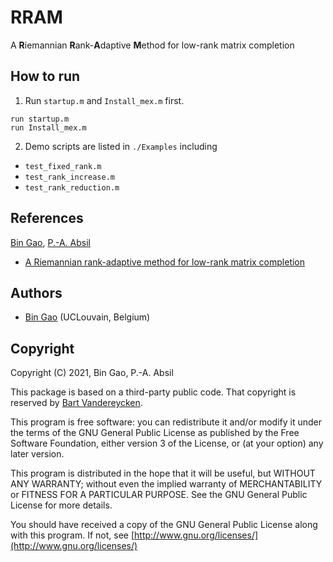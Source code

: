 # RRAM
A **R**iemannian **R**ank-**A**daptive **M**ethod for low-rank matrix completion

## How to run

1. Run ``startup.m`` and ``Install_mex.m`` first.
```
run startup.m
run Install_mex.m
```
2. Demo scripts are listed in ``./Examples`` including
  + ``test_fixed_rank.m``
  + ``test_rank_increase.m``
  + ``test_rank_reduction.m``

## References
[Bin Gao](https://www.gaobin.cc/), [P.-A. Absil](https://sites.uclouvain.be/absil/)
+ [A Riemannian rank-adaptive method for low-rank matrix completion](https://arxiv.org/)

## Authors
+ [Bin Gao](https://www.gaobin.cc/) (UCLouvain, Belgium)

## Copyright
Copyright (C) 2021, Bin Gao, P.-A. Absil

This package is based on a third-party public code. That copyright is reserved by [Bart Vandereycken](https://www.unige.ch/math/vandereycken/matrix_completion.html).

This program is free software: you can redistribute it and/or modify it under the terms of the GNU General Public License as published by the Free Software Foundation, either version 3 of the License, or (at your option) any later version.

This program is distributed in the hope that it will be useful, but WITHOUT ANY WARRANTY; without even the implied warranty of MERCHANTABILITY or FITNESS FOR A PARTICULAR PURPOSE. See the GNU General Public License for more details.

You should have received a copy of the GNU General Public License along with this program. If not, see [http://www.gnu.org/licenses/](http://www.gnu.org/licenses/)

